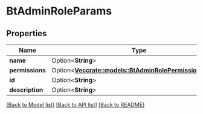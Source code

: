 # BtAdminRoleParams

## Properties

Name | Type | Description | Notes
------------ | ------------- | ------------- | -------------
**name** | Option<**String**> |  | [optional]
**permissions** | Option<[**Vec<crate::models::BtAdminRolePermissionParams>**](BTAdminRolePermissionParams.md)> |  | [optional]
**id** | Option<**String**> |  | [optional]
**description** | Option<**String**> |  | [optional]

[[Back to Model list]](../README.md#documentation-for-models) [[Back to API list]](../README.md#documentation-for-api-endpoints) [[Back to README]](../README.md)


